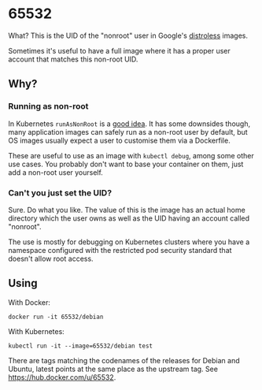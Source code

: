 # 65532

What? This is the UID of the "nonroot" user in Google's
[distroless](https://github.com/GoogleContainerTools/distroless) images.

Sometimes it's useful to have a full image where it has a proper user account
that matches this non-root UID.

## Why?

### Running as non-root

In Kubernetes `runAsNonRoot` is a [good
idea](https://cheatsheetseries.owasp.org/cheatsheets/Kubernetes_Security_Cheat_Sheet.html).
It has some downsides though, many application images can safely run as a
non-root user by default, but OS images usually expect a user to customise them
via a Dockerfile.

These are useful to use as an image with `kubectl debug`, among some other use
cases. You probably don't want to base your container on them, just add a
non-root user yourself.

### Can't you just set the UID?

Sure. Do what you like. The value of this is the image has an actual home
directory which the user owns as well as the UID having an account called
"nonroot".

The use is mostly for debugging on Kubernetes clusters where you have a
namespace configured with the restricted pod security standard that doesn't
allow root access.

## Using

With Docker:

```shell
docker run -it 65532/debian
```

With Kubernetes:

```shell
kubectl run -it --image=65532/debian test
```

There are tags matching the codenames of the releases for Debian and Ubuntu,
latest points at the same place as the upstream tag. See
https://hub.docker.com/u/65532.
